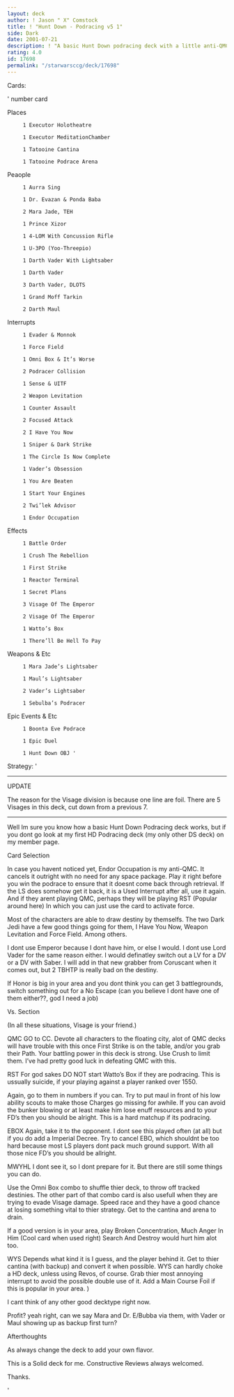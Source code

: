 ```yaml
---
layout: deck
author: ! Jason " X" Comstock
title: ! "Hunt Down - Podracing v5 1"
side: Dark
date: 2001-07-21
description: ! "A basic Hunt Down podracing deck with a little anti-QMC tech."
rating: 4.0
id: 17698
permalink: "/starwarsccg/deck/17698"
---
```

Cards: 

' 
    number card


Places 

         1 Executor Holotheatre  

         1 Executor MeditationChamber  

         1 Tatooine Cantina  

         1 Tatooine Podrace Arena  


Peaople

         1 Aurra Sing  

         1 Dr. Evazan & Ponda Baba  

         2 Mara Jade, TEH  

         1 Prince Xizor  

         1 4-LOM With Concussion Rifle  

         1 U-3PO (Yoo-Threepio)  

         1 Darth Vader With Lightsaber  

         1 Darth Vader  

         3 Darth Vader, DLOTS 

         1 Grand Moff Tarkin  

         2 Darth Maul  


Interrupts

         1 Evader & Monnok 

         1 Force Field  

         1 Omni Box & It’s Worse 

         2 Podracer Collision  

         1 Sense & UITF

         2 Weapon Levitation  

         1 Counter Assault 

         2 Focused Attack  

         2 I Have You Now 

         1 Sniper & Dark Strike  

         1 The Circle Is Now Complete 

         1 Vader’s Obsession  

         1 You Are Beaten  

         1 Start Your Engines  

         2 Twi’lek Advisor  

         1 Endor Occupation  


Effects        

         1 Battle Order  

         1 Crush The Rebellion  

         1 First Strike  

         1 Reactor Terminal 

         1 Secret Plans  

         3 Visage Of The Emperor  

         2 Visage Of The Emperor  

         1 Watto’s Box  

         1 There’ll Be Hell To Pay    


Weapons & Etc

         1 Mara Jade’s Lightsaber  

         1 Maul’s Lightsaber  

         2 Vader’s Lightsaber  

         1 Sebulba’s Podracer  


Epic Events & Etc        

         1 Boonta Eve Podrace 

         1 Epic Duel  

         1 Hunt Down OBJ '

Strategy: '

-----

UPDATE


The reason for the Visage division is because one line are foil.  There are 5 Visages in this deck, cut down from a previous 7.

------




Well Im sure you know how a basic Hunt Down Podracing deck works, but if you dont go look at my first HD Podracing deck (my only other DS deck) on my member page.


Card Selection

In case you havent noticed yet, Endor Occupation is my anti-QMC.  It cancels it outright with no need for any space package.  Play it right before you win the podrace to ensure that it doesnt come back through retrieval.  If the LS does somehow get it back, it is a Used Interrupt after all, use it again. And if they arent playing QMC, perhaps they will be playing RST (Popular around here) In which you can just use the card to activate force.  


Most of the characters are able to draw destiny by themselfs.  The two Dark Jedi have a few good things going for them, I Have You Now, Weapon Levitation and Force Field.  Among others.


I dont use Emperor because I dont have him, or else I would. I dont use Lord Vader for the same reason either. I would definatley switch out a LV for a DV or a DV with Saber.  I will add in that new grabber from Coruscant when it comes out, but 2 TBHTP is really bad on the destiny.


If Honor is big in your area and you dont think you can get 3 battlegrounds, switch something out for a No Escape (can you believe I dont have one of them either??, god I need a job)


Vs. Section 


(In all these situations, Visage is your friend.)


QMC GO to CC. Devote all characters to the floating city, alot of QMC decks will have trouble with this once First Strike is on the table, and/or you grab their Path. Your battling power in this deck is strong. Use Crush to limit them. I’ve had pretty good luck in defeating QMC with this.


RST For god sakes DO NOT start Watto’s Box if they are podracing.  This is ussually suicide, if your playing against a player ranked over 1550.

Again, go to them in numbers if you can.  Try to put maul in front of his low ability scouts to make those Charges go missing for awhile.  If you can avoid the bunker blowing or at least make him lose enuff resources and to your FD’s then you should be alright.  This is a hard matchup if its podracing.


EBOX  Again, take it to the opponent. I dont see this played often (at all) but if you do add a Imperial Decree.  Try to cancel EBO, which shouldnt be too hard because most LS players dont pack much ground support.  With all those nice FD’s you should be allright.


MWYHL I dont see it, so I dont prepare for it. But there are still some things you can do.

Use the Omni Box combo to shuffle thier deck, to throw off tracked destinies.  The other part of that combo card is also usefull when they are trying to evade Visage damage.  Speed race and they have a good chance at losing something vital to thier strategy.  Get to the cantina and arena to drain. 

If a good version is in your area, play Broken Concentration, Much Anger In Him (Cool card when used right) Search And Destroy would hurt him alot too.


WYS Depends what kind it is I guess, and the player behind it.  Get to thier cantina (with backup) and convert it when possible.  WYS can hardly choke a HD deck, unless using Revos, of course.  Grab thier most annoying interrupt to avoid the possible double use of it.  Add a Main Course Foil if this is popular in your area. )


I cant think of any other good decktype right now.

Profit? yeah right, can we say Mara and Dr. E/Bubba via them, with Vader or Maul showing up as backup first turn?



Afterthoughts

As always change the deck to add your own flavor.

This is a Solid deck for me.  Constructive Reviews always welcomed.

Thanks.


'
